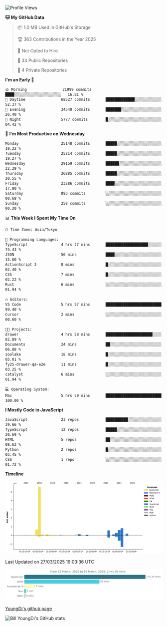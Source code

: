 <!--START_SECTION:waka-->
![Profile Views](http://img.shields.io/badge/Profile%20Views-0-blue)

**🐱 My GitHub Data** 

> 📦 1.0 MB Used in GitHub's Storage 
 > 
> 🏆 363 Contributions in the Year 2025
 > 
> 🚫 Not Opted to Hire
 > 
> 📜 34 Public Repositories 
 > 
> 🔑 4 Private Repositories 
 > 
**I'm an Early 🐤** 

```text
🌞 Morning                21999 commits       ████░░░░░░░░░░░░░░░░░░░░░   16.81 % 
🌆 Daytime                68527 commits       █████████████░░░░░░░░░░░░   52.37 % 
🌃 Evening                34540 commits       ███████░░░░░░░░░░░░░░░░░░   26.40 % 
🌙 Night                  5777 commits        █░░░░░░░░░░░░░░░░░░░░░░░░   04.42 % 
```
📅 **I'm Most Productive on Wednesday** 

```text
Monday                   25148 commits       █████░░░░░░░░░░░░░░░░░░░░   19.22 % 
Tuesday                  25214 commits       █████░░░░░░░░░░░░░░░░░░░░   19.27 % 
Wednesday                29159 commits       ██████░░░░░░░░░░░░░░░░░░░   22.29 % 
Thursday                 26885 commits       █████░░░░░░░░░░░░░░░░░░░░   20.55 % 
Friday                   23286 commits       ████░░░░░░░░░░░░░░░░░░░░░   17.80 % 
Saturday                 893 commits         ░░░░░░░░░░░░░░░░░░░░░░░░░   00.68 % 
Sunday                   258 commits         ░░░░░░░░░░░░░░░░░░░░░░░░░   00.20 % 
```


📊 **This Week I Spent My Time On** 

```text
🕑︎ Time Zone: Asia/Tokyo

💬 Programming Languages: 
TypeScript               4 hrs 27 mins       ███████████████████░░░░░░   74.43 % 
JSON                     56 mins             ████░░░░░░░░░░░░░░░░░░░░░   15.60 % 
ActionScript 3           8 mins              █░░░░░░░░░░░░░░░░░░░░░░░░   02.40 % 
CSS                      7 mins              █░░░░░░░░░░░░░░░░░░░░░░░░   02.22 % 
Rust                     6 mins              ░░░░░░░░░░░░░░░░░░░░░░░░░   01.94 % 

🔥 Editors: 
VS Code                  5 hrs 57 mins       █████████████████████████   99.40 % 
Cursor                   2 mins              ░░░░░░░░░░░░░░░░░░░░░░░░░   00.60 % 

🐱‍💻 Projects: 
drawer                   4 hrs 58 mins       █████████████████████░░░░   82.89 % 
Documents                24 mins             ██░░░░░░░░░░░░░░░░░░░░░░░   06.88 % 
zoolake                  18 mins             █░░░░░░░░░░░░░░░░░░░░░░░░   05.01 % 
fy25-drawer-qa-e2e       11 mins             █░░░░░░░░░░░░░░░░░░░░░░░░   03.25 % 
catalyst                 6 mins              ░░░░░░░░░░░░░░░░░░░░░░░░░   01.94 % 

💻 Operating System: 
Mac                      5 hrs 59 mins       █████████████████████████   100.00 % 
```

**I Mostly Code in JavaScript** 

```text
JavaScript               23 repos            ██████████░░░░░░░░░░░░░░░   39.66 % 
TypeScript               12 repos            █████░░░░░░░░░░░░░░░░░░░░   20.69 % 
HTML                     5 repos             ██░░░░░░░░░░░░░░░░░░░░░░░   08.62 % 
Python                   2 repos             █░░░░░░░░░░░░░░░░░░░░░░░░   03.45 % 
CSS                      1 repo              ░░░░░░░░░░░░░░░░░░░░░░░░░   01.72 % 
```



**Timeline**

![Lines of Code chart](https://raw.githubusercontent.com/Youngdi/Youngdi/master/assets/bar_graph.png)


 Last Updated on 27/03/2025 19:03:36 UTC
<!--END_SECTION:waka-->

![wakatime](./images/stat.svg)

[YoungDi's github page](https://youngdi.github.io)

![Bill YoungDi's GitHub stats](https://github-readme-stats.vercel.app/api?username=youngdi&count_private=true&show_icons=true)
